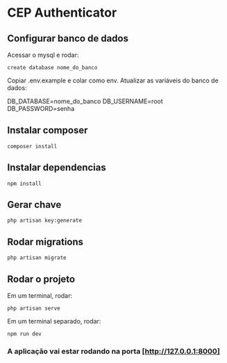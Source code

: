 # CEP Authenticator

## Configurar banco de dados

Acessar o mysql e rodar:

`create database nome_do_banco`

Copiar .env.example e colar como env. Atualizar as variáveis do banco de dados:

DB_DATABASE=nome_do_banco
DB_USERNAME=root
DB_PASSWORD=senha

## Instalar composer

`composer install`

## Instalar dependencias

`npm install`

## Gerar chave

`php artisan key:generate`

## Rodar migrations

`php artisan migrate`

## Rodar o projeto

Em um terminal, rodar:

`php artisan serve`

Em um terminal separado, rodar:

`npm run dev`

### A aplicação vai estar rodando na porta [http://127.0.0.1:8000]

